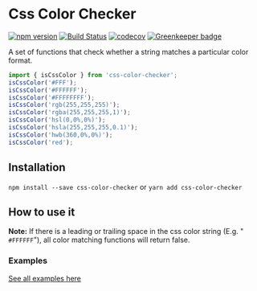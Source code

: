 # Css Color Checker
[![npm version](https://badge.fury.io/js/css-color-checker.svg)](https://badge.fury.io/js/css-color-checker) 
[![Build Status](https://travis-ci.org/PatrickShaw/css-color-checker.svg?branch=master)](https://travis-ci.org/PatrickShaw/css-color-checker) 
[![codecov](https://codecov.io/gh/PatrickShaw/css-color-checker/branch/master/graph/badge.svg)](https://codecov.io/gh/PatrickShaw/css-color-checker) 
[![Greenkeeper badge](https://badges.greenkeeper.io/PatrickShaw/css-color-checker.svg)](https://greenkeeper.io/)

A set of functions that check whether a string matches a particular color format.

```js
import { isCssColor } from 'css-color-checker';
isCssColor('#FFF');
isCssColor('#FFFFFF');
isCssColor('#FFFFFFFF');
isCssColor('rgb(255,255,255)');
isCssColor('rgba(255,255,255,1)');
isCssColor('hsl(0,0%,0%)');
isCssColor('hsla(255,255,255,0.1)');
isCssColor('hwb(360,0%,0%)');
isCssColor('red');
```


## Installation
`npm install --save css-color-checker` or `yarn add css-color-checker`

## How to use it
**Note:** If there is a leading or trailing space in the css color string (E.g. "` #FFFFFF`"), all color matching functions will return false.

### Examples
[See all examples here](EXAMPLES.md)
